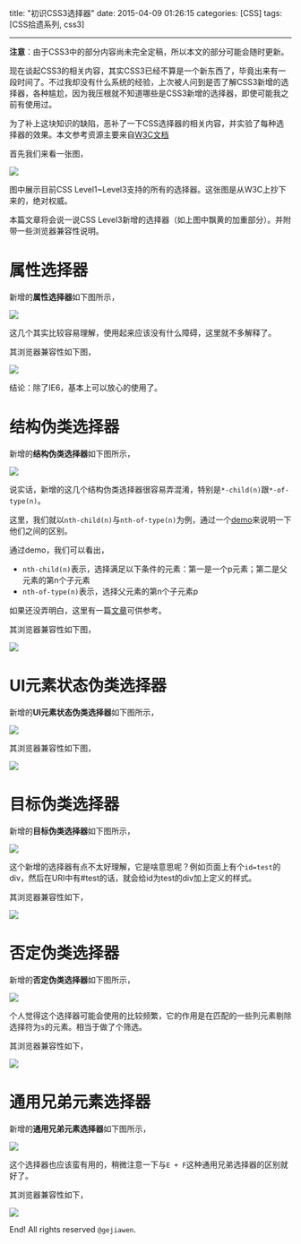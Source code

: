 title: "初识CSS3选择器"
date: 2015-04-09 01:26:15
categories: [CSS]
tags: [CSS拾遗系列, css3]

---

**注意**：由于CSS3中的部分内容尚未完全定稿，所以本文的部分可能会随时更新。

现在谈起CSS3的相关内容，其实CSS3已经不算是一个新东西了，毕竟出来有一段时间了。不过我却没有什么系统的经验，上次被人问到是否了解CSS3新增的选择器，各种尴尬，因为我压根就不知道哪些是CSS3新增的选择器，即使可能我之前有使用过。

为了补上这块知识的缺陷，恶补了一下CSS选择器的相关内容，并实验了每种选择器的效果。本文参考资源主要来自[W3C文档](http://www.w3.org/TR/css3-selectors/)

首先我们来看一张图，

![](http://7xkwt1.com1.z0.glb.clouddn.com/初识CSS3选择器-001.png)

图中展示目前CSS Level1~Level3支持的所有的选择器。这张图是从W3C上抄下来的，绝对权威。

本篇文章将会说一说CSS Level3新增的选择器（如上图中飘黄的加重部分）。并附带一些浏览器兼容性说明。


# 属性选择器

新增的**属性选择器**如下图所示，

![](http://7xkwt1.com1.z0.glb.clouddn.com/初识CSS3选择器-002.png)

这几个其实比较容易理解，使用起来应该没有什么障碍，这里就不多解释了。

其浏览器兼容性如下图，

![](http://7xkwt1.com1.z0.glb.clouddn.com/初识CSS3选择器-003.png)

结论：除了IE6，基本上可以放心的使用了。

# 结构伪类选择器

新增的**结构伪类选择器**如下图所示，

![](http://7xkwt1.com1.z0.glb.clouddn.com/初识CSS3选择器-004.png)

说实话，新增的这几个结构伪类选择器很容易弄混淆，特别是`*-child(n)`跟`*-of-type(n)`。

这里，我们就以`nth-child(n)`与`nth-of-type(n)`为例，通过一个[demo](http://runjs.cn/code/g1rt37di)来说明一下他们之间的区别。

通过demo，我们可以看出，

- `nth-child(n)`表示，选择满足以下条件的元素：第一是一个p元素；第二是父元素的第n个子元素
- `nth-of-type(n)`表示，选择父元素的第n个子元素p

如果还没弄明白，这里有一篇[文章](https://css-tricks.com/the-difference-between-nth-child-and-nth-of-type/)可供参考。

其浏览器兼容性如下图，

![](http://7xkwt1.com1.z0.glb.clouddn.com/初识CSS3选择器-005.png)

# UI元素状态伪类选择器

新增的**UI元素状态伪类选择器**如下图所示，

![](http://7xkwt1.com1.z0.glb.clouddn.com/初识CSS3选择器-006.png)

其浏览器兼容性如下图，

![](http://7xkwt1.com1.z0.glb.clouddn.com/初识CSS3选择器-007.png)

# 目标伪类选择器

新增的**目标伪类选择器**如下图所示，

![](http://7xkwt1.com1.z0.glb.clouddn.com/初识CSS3选择器-008.png)

这个新增的选择器有点不太好理解，它是啥意思呢？例如页面上有个`id=test`的div，然后在URI中有#test的话，就会给id为test的div加上定义的样式。

其浏览器兼容性如下，

![](http://7xkwt1.com1.z0.glb.clouddn.com/初识CSS3选择器-009.png)

# 否定伪类选择器

新增的**否定伪类选择器**如下图所示，

![](http://7xkwt1.com1.z0.glb.clouddn.com/初识CSS3选择器-010.png)

个人觉得这个选择器可能会使用的比较频繁，它的作用是在匹配的一些列元素剔除选择符为`s`的元素。相当于做了个筛选。

其浏览器兼容性如下，

![](http://7xkwt1.com1.z0.glb.clouddn.com/初识CSS3选择器-011.png)


# 通用兄弟元素选择器

新增的**通用兄弟元素选择器**如下图所示，

![](http://7xkwt1.com1.z0.glb.clouddn.com/初识CSS3选择器-012.png)

这个选择器也应该蛮有用的，稍微注意一下与`E + F`这种通用兄弟选择器的区别就好了。

其浏览器兼容性如下，

![](http://7xkwt1.com1.z0.glb.clouddn.com/初识CSS3选择器-013.png)









End! All rights reserved `@gejiawen`.


